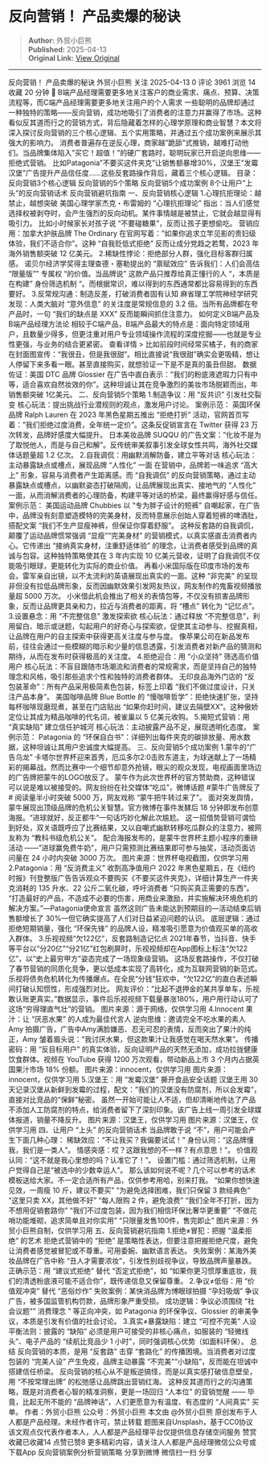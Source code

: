 # 反向营销！ 产品卖爆的秘诀

> **Author:** 外贸小巨熊  
> **Published:** 2025-04-13  
> **Original Link:** [View Original](https://www.woshipm.com/marketing/6203315.html)

---

反向营销！ 产品卖爆的秘诀 外贸小巨熊 关注 2025-04-13 0 评论 3961 浏览 14 收藏 20 分钟 🔗 B端产品经理需要更多地关注客户的商业需求、痛点、预算、决策流程等，而C端产品经理需要更多地关注用户的个人需求 一些聪明的品牌却通过一种独特的策略——反向营销，成功地吸引了消费者的注意力并赢得了市场。这种看似反其道而行之的营销方式，背后隐藏着怎样的心理学原理和商业智慧？本文将深入探讨反向营销的三个核心逻辑、五个实用策略，并通过五个成功案例来展示其强大的影响力。 消费者普遍存在逆反心理，商家越”跪舔”式推销，越难打动他们。当品牌集体陷入”买它！超值！”的硬广套路时，聪明玩家已开启逆向思维——拒绝式营销。 比如Patagonia”不要买这件夹克”让销售额暴增30%，汉堡王”发霉汉堡”广告提升产品信任度……这些反套路操作背后，藏着三个核心逻辑。 目录： 反向营销3个核心逻辑 反向营销的5个策略 反向营销5个成功案例 8个让用户“上头”的反向营销话术 反向营销避坑指南 一、反向营销核心逻辑 1.心理抗拒理论：越禁止，越想突破 美国心理学家杰克・布雷姆的 “心理抗拒理论” 指出：当人们感觉选择权被剥夺时，会产生强烈的反向动机。某件事情越是被禁止，它就会越显得有吸引力。 比如小时候家长对孩子说 “不要碰糖果”，反而让孩子更想偷吃。 营销应用：加拿大护肤品牌 The Ordinary 在官网写着：”如果你追求立竿见影的贵妇级体验，我们不适合你”。这种 “自我贬低式拒绝” 反而让成分党趋之若鹜，2023 年海外销售额突破 12 亿美元。 2.稀缺性悖论：拒绝部分人群，强化目标客群归属感。 诺贝尔经济学奖得主理查德・塞勒提出的 “禀赋效应” 告诉我们：人们会高估 “限量版”” 专属权 “的价值。当品牌说” 这款产品只推荐给真正懂行的人 “，本质是在构建” 身份筛选机制 “。而根据常识，难以得到的东西通常都比容易得到的东西要好。 3.反常规沟通：制造反差，打破消费者固有认知 麻省理工学院神经学研究发现：人类大脑对 “意外信息” 的关注度是常规信息的 3.2 倍。当所有品牌都在夸产品时，一句 “我们的缺点是 XXX” 反而能瞬间抓住注意力。 如何定义B端产品及B端产品经理方法论 相较于C端产品，B端产品最大的特点是：面向特定领域用户，且数量少得多，但更注重对用户专业领域操作流程的深度挖掘——也就是专业性更强，与业务的结合更紧密。 查看详情 > 比如前段时间经常买橘子，有的商家在封面图宣传：“我很丑，但是我很甜”。相比直接说“我很甜”确实会更吸精，想让人停留下来多看一眼。甚至直接购买，就想验证一下是不是真的虽丑但甜。 数据佐证：美国 DTC 品牌 Glossier 在广告中直白表示：”我们的粉底液遮瑕力只有中等，适合喜欢自然妆效的你”。这种坦诚让其在竞争激烈的美妆市场脱颖而出，年销售额突破 1亿美元。 二、反向营销5个策略 1.制造争议：用 “反共识” 引发社交裂变 核心玩法：提出挑战行业潜规则的观点，激发用户讨论。 案例示范： 英国环保品牌 Ralph Lauren 在 2023 年黑色星期五推出 “拒绝打折” 活动，官网首页写着：”我们拒绝过度消费，全年统一定价”。这条反促销宣言在 Twitter 获得 23 万次转发，品牌好感度大幅提升。 日本美妆品牌 SUQQU 的广告文案：”化妆不是为了取悦他人，而是与自己和解”。反传统审美叙事引发全球女性共鸣，海外社交媒体话题量超 1.2 亿次。 2.自我调侃：用幽默消解防备，建立平等对话 核心玩法：主动暴露缺点或槽点，展现品牌 “人性化” 一面 在营销中，品牌若一味追求 “高大上” 形象，容易与消费者产生距离感。而 “自我调侃” 的反向营销策略，通过主动暴露缺点或槽点，以幽默姿态打破隔阂，让品牌展现出真实、接地气的 “人性化” 一面，从而消解消费者的心理防备，构建平等对话的桥梁，最终赢得好感与信任。 案例示范： 美国运动品牌 Chubbies 以 “专为胖子设计的短裤” 自嘲起家，在广告中，品牌没有刻意塑造模特的完美身材，反而特意展示创始人穿着短裤的啤酒肚，搭配文案 “我们不生产显瘦神裤，但保证你穿着舒服”。 这种反套路的自我调侃，颠覆了运动品牌惯常强调 “显瘦”“完美身材” 的营销模式，以真实感直击消费者内心。它传递出 “接纳真实身材，注重舒适体验” 的理念，让消费者感受到品牌的真诚与包容。这种独特策略使其在 3 年内实现 10 亿美元营收，证明了自我调侃不仅能吸引眼球，更能转化为实际的商业价值。 再看小米国际版在印度市场的发布会。雷军亲自出镜，以不太流利的英语展现出真实的一面。这种 “非完美” 的呈现非但没有拉低品牌形象，反而因幽默效果引发网友热议，网友制作的鬼畜视频播放量超 5000 万次。 小米借此机会推出了相关的表情包等，不仅没有损害品牌形象，反而让品牌更具亲和力，拉近与消费者的距离，将 “槽点” 转化为 “记忆点”。 3.设置悬念：用 “不完整信息” 激发探索欲 核心玩法：通过释放 “不完整信息”，利用留白、暗示或谜题，勾起用户的好奇心与探索欲，促使其主动参与、挖掘真相，让品牌在用户的自主探索中获得更高关注度与参与度。 像苹果公司在新品发布前，往往会通过一些模糊的暗示和少量的信息透露，引发消费者对新产品的猜测和期待，从而在发布时获得极高的关注度。 4.拒绝迎合：用 “小众坚持” 筛选高价值用户 核心玩法：不盲目跟随市场潮流和消费者的常规需求，而是坚持自己的独特理念和风格，吸引那些追求个性和独特的消费者群体。 无印良品海外门店的 “反包装革命”：所有产品采用极简素色包装，标签上印着 “我们不做过度设计，只关注产品本身”。 美国咖啡品牌 Blue Bottle 的 “慢咖啡哲学”：拒绝快速扩张，坚持每杯咖啡现磨现煮，甚至在门店贴出 “如果你赶时间，建议去隔壁XX”。这种傲娇定位让其成为精品咖啡的代名词，被雀巢以 5 亿美元收购。 5.揭短式营销：用 “真实缺陷” 建立信任护城河 核心玩法：主动披露产品不足，展现透明化态度。 案例示范： Patagonia 的 “环保自白书”：详细列出每件夹克的碳排放量、用水数据，这种坦诚让其用户忠诚度大幅提高。 三、反向营销5个成功案例 1.蒙牛的“广告乌龙” 卡塔尔世界杯迎来首秀，厄瓜多尔2:0击败东道主，为球迷献上了一场精彩的揭幕战。然而比赛中一个细节却意外抢镜，眼尖的观众发现，电视画面里场边的广告牌把蒙牛的LOGO放反了。 蒙牛作为此次世界杯的官方赞助商，这种错误可以说是难以被接受的。网友纷纷在社交媒体“吃瓜”，微博话题 #蒙牛广告牌反了# 阅读量半小时突破 5000 万，网友戏称 “蒙牛把牛转过来了”。 面对突发舆情，蒙牛展现出顶级品牌的危机公关智慧。官方微博在事件发酵后 18 分钟即发布创意海报。“进球就好，反正都牛“一句话巧妙化解此次尴尬。 这一招借势营销可谓恰到好处，双关语既呼应了比赛结果，又以自嘲式幽默转移吃瓜群众的注意力，被网友称为 “教科书级危机公关”。 配合海报发布的，是蒙牛世界杯主题小程序的重磅活动 ——”进球赢免费牛奶”，用户只需预测比赛结果即可参与抽奖，活动页面访问量在 24 小时内突破 3000 万次。 图片来源：世界杯电视截图，仅供学习用 2.Patagonia：用 “反消费主义” 收割高净值用户 2022 年黑色星期五，在《纽约时报》刊登整版广告告诉观众不要购买《不要买这件夹克》，详细计算生产一件夹克消耗的 135 升水、22 公斤二氧化碳，呼吁消费者 “只购买真正需要的东西”。 “打造最好的产品，不造成不必要的伤害，用商业来激励，并实施解决环境危机的解决方案。”—Patagonia使命宣言 虽然这则广告未能达到预期目的—活动结束后销售额增长了 30%—但它确实提高了人们对日益紧迫问题的认识。 底层逻辑：通过拒绝短期销量，强化 “环保先锋” 的品牌人设，精准吸引愿意为价值观买单的高收入群体。 3.乐视视频“欠122亿”，反套路制造记忆点 2021年春节，当抖音、快手等平台以“分20亿”“分21亿”红包刷屏时，乐视视频却在App图标上标注“欠122亿”，以“史上最穷甲方”姿态完成了一场现象级营销。 这场反套路操作，不仅打破了春节营销的同质化竞争，更以低成本实现了高转化，成为互联网营销的新范式。 乐视将债务危机转化为传播爆点。在全民“分钱”狂欢中，“欠122亿”的直白表述瞬间打破认知惯性，形成强烈对比。 网友评价：“比起不退押金的某共享单车，乐视敢认账更真实。”数据显示，事件后乐视视频下载量暴涨180%，用户用行动认可了这场“穷得理直气壮”的营销。 图片来源：源于网络，仅供学习用 4.Innocent 果汁：让 “厌恶水果” 的人成为最佳代言人 逆向思维：邀请完全不吃水果的素人 Amy 拍摄广告，广告中Amy满脸嫌恶、忍无可忍的表情，反而突出了果汁的纯正，Amy 皱着眉头说：”我讨厌水果，但这款果汁让我感觉在喝天然水果”。 传播密码：用 “反目标用户” 的真实体验，反向证明产品的天然无添加，成功拉拢健康饮食群体。视频在 YouTube 获得 1200 万次观看，带动新品上市 3 个月内占据英国果汁市场 18% 份额。 图片来源：innocent，仅供学习用 图片来源：innocent，仅供学习用 5.汉堡王：用 “发霉汉堡” 撕开食品安全话题 汉堡王用 30 天记录汉堡从新鲜到发霉的过程，配文：”我们的汉堡没有防腐剂，所以会发霉”，直接对比竞品的“保鲜”秘密。 虽然一开始可能让人不适，但却清晰地传达了产品不添加人工防腐剂的特点，给消费者留下了深刻印象。该广告上线一周引发全球媒体报道，销量不降反升。 图片来源：汉堡王，仅供学习用 图片来源：汉堡王，仅供学习用 四、让用户 “上头” 的反向营销话术 当品牌敢于说 “不”，用户可能会产生下面几种心理： 稀缺效应：“不让我买？我偏要试试！” 身份认同：“这品牌懂我，我们是一类人”。 情感突感：哎？这跟我想的不一样？有点意思！”。 价值观认同：“这不就是我心里想的吗？认准它了！”。 设置门槛：通过筛选机制，让用户觉得自己是“被选中的少数幸运人”。 那么该如何说不呢？几个可以参考的话术模板送给大家。不一定合适所有产品，仅供参考用哈，别来打我。 “如果你想快速见效，一周瘦 10 斤，建议不要买” “为避免选择困难，我们只保留 3 款经典色” “这里只卖 XX，其他做不好” “每人限购 2 件，避免浪费” “我们全年不打折，因为不想用促销套路你” “我们不过度包装，因为我们相信环保比奢华更重要” “不做花哨功能堆砌，追求简单且对你实用” “只限量发售100件，售完即止” 图片来源：外贸小巨熊自制，仅供学习用 五、反向营销避坑指南 1.拒绝≠冒犯：把握 “温柔拒绝” 的艺术 拒绝式营销中的 “拒绝” 是策略性表达，但要注意把握拒绝尺度，避免让消费者感觉被冒犯或不尊重。可用委婉、幽默语言表达。 失败案例：某海外美妆品牌在广告中称 “丑人才需要浓妆”，引发性别歧视争议，导致品牌声量暴跌。 正确示范：用 “建议式拒绝” 替代 “否定式拒绝”，如 “如果你更习惯厚重底妆，我们的清透粉底液可能不适合你”，既传递信息又保留尊重。 2.争议≠低俗：用 “价值观冲突” 替代 “恶俗炒作” 失败案例：某快消品牌为博眼球拍摄 “孕妇吸烟” 争议广告，被多国监管机构罚款，品牌形象严重受损。 成功逻辑：争议必须围绕 “社会议题”” 消费理念 ” 等正向冲突，如 Patagonia 的环保争议、Glossier 的审美争议，本质是引发有价值的社会讨论。 3.真实≠暴露缺陷：建立 “可控不完美” 人设 平衡法则：披露的 “缺陷” 必须是用户可接受的非核心痛点，如服装的 “轻微线头”、电子产品的 “续航比竞品少 1 小时”，同时强调核心优势（如面料环保）。 总结 反向营销的本质，是用 “反套路” 击穿 “套路化” 的传播困境。当消费者对过度包装的 “完美人设” 产生免疫，品牌主动暴露 “不完美”“小缺陷”，反而能在坦诚中搭建信任桥梁。 反向营销的核心从不是叛逆搞怪，而是以真实感打破信息壁垒，用 “不按常理出牌” 的松弛感让品牌跳出营销红海。 这种反其道而行之的沟通策略，既是对消费者心智的精准洞察，更是一场回归 “人本位” 的营销觉醒 —— 毕竟，比起无所不能的 “品牌神话”，人们更愿意为有温度、有态度的 “人间真实” 买单。 作者：外贸小巨熊 公众号：外贸小巨熊 本文由 @外贸小巨熊 原创发布于人人都是产品经理。未经作者许可，禁止转载 题图来自Unsplash，基于CC0协议 该文观点仅代表作者本人，人人都是产品经理平台仅提供信息存储空间服务 赞赏 收藏已收藏14 点赞已赞8 更多精彩内容，请关注人人都是产品经理微信公众号或下载App 反向营销案例分析营销策略 分享到微博 微信扫一扫 分享